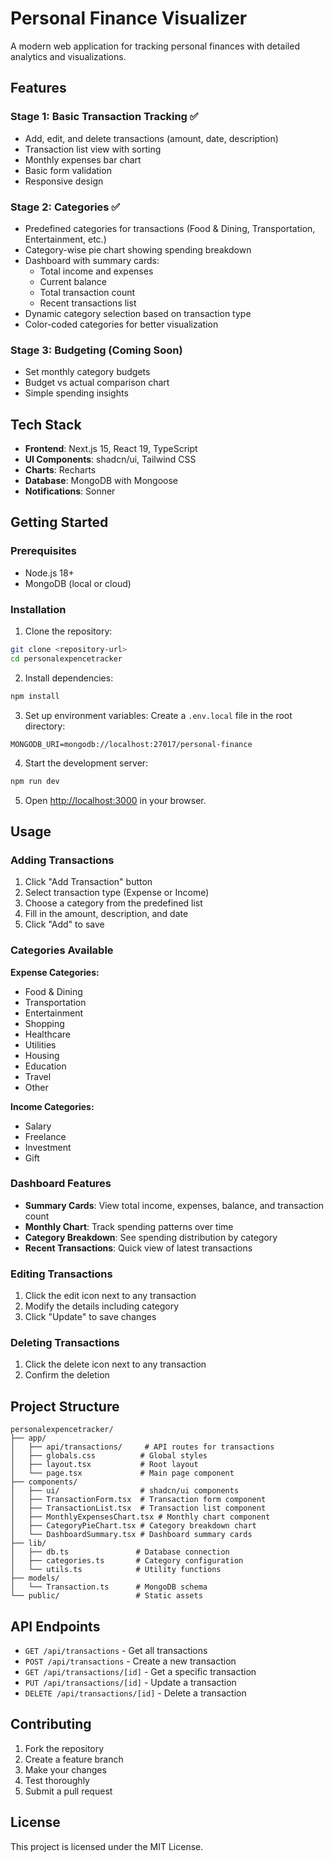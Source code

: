 # Personal Finance Visualizer

A modern web application for tracking personal finances with detailed analytics and visualizations.

## Features

### Stage 1: Basic Transaction Tracking ✅
- Add, edit, and delete transactions (amount, date, description)
- Transaction list view with sorting
- Monthly expenses bar chart
- Basic form validation
- Responsive design

### Stage 2: Categories ✅
- Predefined categories for transactions (Food & Dining, Transportation, Entertainment, etc.)
- Category-wise pie chart showing spending breakdown
- Dashboard with summary cards:
  - Total income and expenses
  - Current balance
  - Total transaction count
  - Recent transactions list
- Dynamic category selection based on transaction type
- Color-coded categories for better visualization

### Stage 3: Budgeting (Coming Soon)
- Set monthly category budgets
- Budget vs actual comparison chart
- Simple spending insights

## Tech Stack

- **Frontend**: Next.js 15, React 19, TypeScript
- **UI Components**: shadcn/ui, Tailwind CSS
- **Charts**: Recharts
- **Database**: MongoDB with Mongoose
- **Notifications**: Sonner

## Getting Started

### Prerequisites

- Node.js 18+ 
- MongoDB (local or cloud)

### Installation

1. Clone the repository:
```bash
git clone <repository-url>
cd personalexpencetracker
```

2. Install dependencies:
```bash
npm install
```

3. Set up environment variables:
Create a `.env.local` file in the root directory:
```env
MONGODB_URI=mongodb://localhost:27017/personal-finance
```

4. Start the development server:
```bash
npm run dev
```

5. Open [http://localhost:3000](http://localhost:3000) in your browser.

## Usage

### Adding Transactions
1. Click "Add Transaction" button
2. Select transaction type (Expense or Income)
3. Choose a category from the predefined list
4. Fill in the amount, description, and date
5. Click "Add" to save

### Categories Available

**Expense Categories:**
- Food & Dining
- Transportation
- Entertainment
- Shopping
- Healthcare
- Utilities
- Housing
- Education
- Travel
- Other

**Income Categories:**
- Salary
- Freelance
- Investment
- Gift

### Dashboard Features
- **Summary Cards**: View total income, expenses, balance, and transaction count
- **Monthly Chart**: Track spending patterns over time
- **Category Breakdown**: See spending distribution by category
- **Recent Transactions**: Quick view of latest transactions

### Editing Transactions
1. Click the edit icon next to any transaction
2. Modify the details including category
3. Click "Update" to save changes

### Deleting Transactions
1. Click the delete icon next to any transaction
2. Confirm the deletion

## Project Structure

```
personalexpencetracker/
├── app/
│   ├── api/transactions/     # API routes for transactions
│   ├── globals.css          # Global styles
│   ├── layout.tsx           # Root layout
│   └── page.tsx             # Main page component
├── components/
│   ├── ui/                  # shadcn/ui components
│   ├── TransactionForm.tsx  # Transaction form component
│   ├── TransactionList.tsx  # Transaction list component
│   ├── MonthlyExpensesChart.tsx # Monthly chart component
│   ├── CategoryPieChart.tsx # Category breakdown chart
│   └── DashboardSummary.tsx # Dashboard summary cards
├── lib/
│   ├── db.ts               # Database connection
│   ├── categories.ts       # Category configuration
│   └── utils.ts            # Utility functions
├── models/
│   └── Transaction.ts      # MongoDB schema
└── public/                 # Static assets
```

## API Endpoints

- `GET /api/transactions` - Get all transactions
- `POST /api/transactions` - Create a new transaction
- `GET /api/transactions/[id]` - Get a specific transaction
- `PUT /api/transactions/[id]` - Update a transaction
- `DELETE /api/transactions/[id]` - Delete a transaction

## Contributing

1. Fork the repository
2. Create a feature branch
3. Make your changes
4. Test thoroughly
5. Submit a pull request

## License

This project is licensed under the MIT License.
